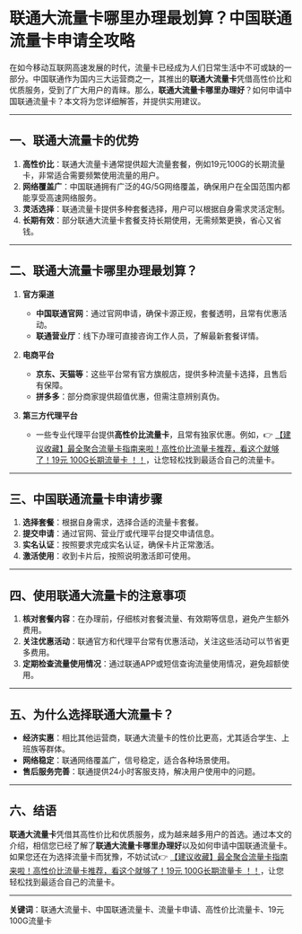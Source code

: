 # 联通大流量卡哪里办理最划算？中国联通流量卡申请全攻略

在如今移动互联网高速发展的时代，流量卡已经成为人们日常生活中不可或缺的一部分。中国联通作为国内三大运营商之一，其推出的**联通大流量卡**凭借高性价比和优质服务，受到了广大用户的青睐。那么，**联通大流量卡哪里办理好**？如何申请中国联通流量卡？本文将为您详细解答，并提供实用建议。

---

## 一、联通大流量卡的优势

1. **高性价比**：联通大流量卡通常提供超大流量套餐，例如19元100G的长期流量卡，非常适合需要频繁使用流量的用户。
2. **网络覆盖广**：中国联通拥有广泛的4G/5G网络覆盖，确保用户在全国范围内都能享受高速网络服务。
3. **灵活选择**：联通流量卡提供多种套餐选择，用户可以根据自身需求灵活定制。
4. **长期有效**：部分联通大流量卡套餐支持长期使用，无需频繁更换，省心又省钱。

---

## 二、联通大流量卡哪里办理最划算？

1. **官方渠道**  
   - **中国联通官网**：通过官网申请，确保卡源正规，套餐透明，且常有优惠活动。
   - **联通营业厅**：线下办理可直接咨询工作人员，了解最新套餐详情。

2. **电商平台**  
   - **京东、天猫等**：这些平台常有官方旗舰店，提供多种流量卡选择，且售后有保障。
   - **拼多多**：部分商家提供超值优惠，但需注意辨别真伪。

3. **第三方代理平台**  
   - 一些专业代理平台提供**高性价比流量卡**，且常有独家优惠。例如，👉 [【建议收藏】最全聚合流量卡指南来啦！高性价比流量卡推荐，看这个就够了！19元 100G长期流量卡 ！！](https://bit.ly/Liuliangka)，让您轻松找到最适合自己的流量卡。

---

## 三、中国联通流量卡申请步骤

1. **选择套餐**：根据自身需求，选择合适的流量卡套餐。
2. **提交申请**：通过官网、营业厅或代理平台提交申请信息。
3. **实名认证**：按照要求完成实名认证，确保卡片正常激活。
4. **激活使用**：收到卡片后，按照说明激活即可使用。

---

## 四、使用联通大流量卡的注意事项

1. **核对套餐内容**：在办理前，仔细核对套餐流量、有效期等信息，避免产生额外费用。
2. **关注优惠活动**：联通官方和代理平台常有优惠活动，关注这些活动可以节省更多费用。
3. **定期检查流量使用情况**：通过联通APP或短信查询流量使用情况，避免超额使用。

---

## 五、为什么选择联通大流量卡？

- **经济实惠**：相比其他运营商，联通大流量卡的性价比更高，尤其适合学生、上班族等群体。
- **网络稳定**：联通网络覆盖广，信号稳定，适合各种场景使用。
- **售后服务完善**：联通提供24小时客服支持，解决用户使用中的问题。

---

## 六、结语

**联通大流量卡**凭借其高性价比和优质服务，成为越来越多用户的首选。通过本文的介绍，相信您已经了解了**联通大流量卡哪里办理好**以及如何申请中国联通流量卡。如果您还在为选择流量卡而犹豫，不妨试试👉 [【建议收藏】最全聚合流量卡指南来啦！高性价比流量卡推荐，看这个就够了！19元 100G长期流量卡 ！！](https://bit.ly/Liuliangka)，让您轻松找到最适合自己的流量卡。

---

**关键词**：联通大流量卡、中国联通流量卡、流量卡申请、高性价比流量卡、19元100G流量卡
